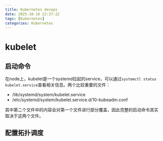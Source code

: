 ```yaml
---
title: Kubernetes devops
date: 2025-10-16 22:37:22
tags: [Kubernetes]
categories: Kubernetes
---
```


# kubelet
## 启动命令
在node上，kubelet是一个systemd拉起的service，可以通过`systemctl status kubelet.service`查看相关信息。两个比较重要的文件：

+ /lib/systemd/system/kubelet.service
+ /etc/systemd/system/kubelet.service.d/10-kubeadm.conf

其中第二个文件中的内容会对第一个文件进行部分覆盖，因此完整的启动命令其实取决于这两个文件。
## 配置拓扑调度
